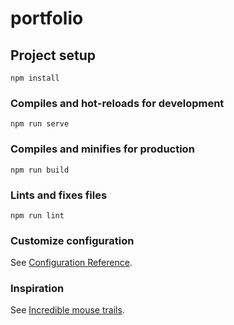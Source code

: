 # portfolio

## Project setup
```
npm install
```

### Compiles and hot-reloads for development
```
npm run serve
```

### Compiles and minifies for production
```
npm run build
```

### Lints and fixes files
```
npm run lint
```

### Customize configuration
See [Configuration Reference](https://cli.vuejs.org/config/).

### Inspiration 
See [Incredible mouse trails](https://tympanus.net/codrops/2019/09/24/crafting-stylised-mouse-trails-with-ogl/).